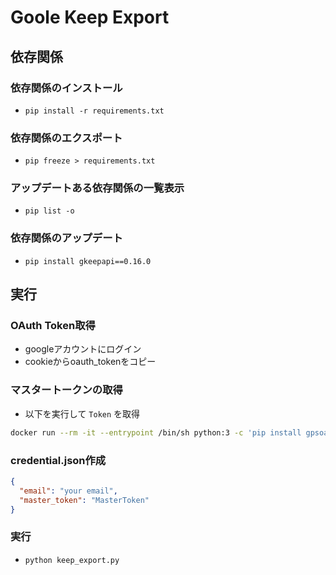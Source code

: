 # Goole Keep Export

## 依存関係

### 依存関係のインストール

- `pip install -r requirements.txt`

###  依存関係のエクスポート

- `pip freeze > requirements.txt`

###  アップデートある依存関係の一覧表示

- `pip list -o`

###  依存関係のアップデート

- `pip install gkeepapi==0.16.0`

## 実行

### OAuth Token取得
- googleアカウントにログイン
- cookieからoauth_tokenをコピー

### マスタートークンの取得

- 以下を実行して `Token` を取得

```bash
docker run --rm -it --entrypoint /bin/sh python:3 -c 'pip install gpsoauth; python3 -c '\''print(__import__("gpsoauth").exchange_token(input("Email: "), input("OAuth Token: "), input("Android ID: ")))'\'
```

### credential.json作成

```json
{
  "email": "your email",
  "master_token": "MasterToken"
}
```

### 実行

- `python keep_export.py`
